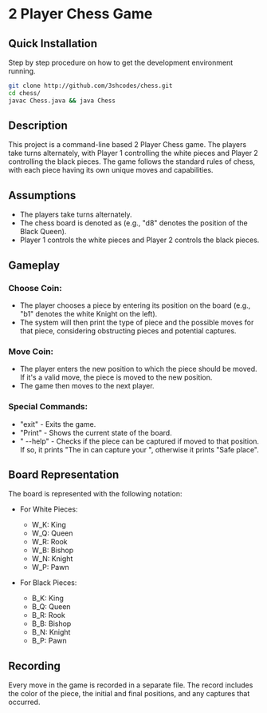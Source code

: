 # 2 Player Chess Game


## Quick Installation
Step by step procedure on how to get the development environment running.

```bash
git clone http://github.com/3shcodes/chess.git
cd chess/
javac Chess.java && java Chess
```


## Description
This project is a command-line based 2 Player Chess game. The players take turns alternately, with Player 1 controlling the white pieces and Player 2 controlling the black pieces. The game follows the standard rules of chess, with each piece having its own unique moves and capabilities.

## Assumptions
- The players take turns alternately.
- The chess board is denoted as <Num><Alphabet> (e.g., "d8" denotes the position of the Black Queen).
- Player 1 controls the white pieces and Player 2 controls the black pieces.

## Gameplay
### Choose Coin:
- The player chooses a piece by entering its position on the board (e.g., "b1" denotes the white Knight on the left).
- The system will then print the type of piece and the possible moves for that piece, considering obstructing pieces and potential captures.

### Move Coin:
- The player enters the new position to which the piece should be moved. If it's a valid move, the piece is moved to the new position.
- The game then moves to the next player.

### Special Commands:
- "exit" - Exits the game.
- "Print" - Shows the current state of the board.
- "<Position> --help" - Checks if the piece can be captured if moved to that position. If so, it prints "The <Coin> in <position> can capture your <coin>", otherwise it prints "Safe place".

## Board Representation
The board is represented with the following notation:

- For White Pieces:
  - W_K: King
  - W_Q: Queen
  - W_R: Rook
  - W_B: Bishop
  - W_N: Knight
  - W_P: Pawn

- For Black Pieces:
  - B_K: King
  - B_Q: Queen
  - B_R: Rook
  - B_B: Bishop
  - B_N: Knight
  - B_P: Pawn

## Recording
Every move in the game is recorded in a separate file. The record includes the color of the piece, the initial and final positions, and any captures that occurred.

